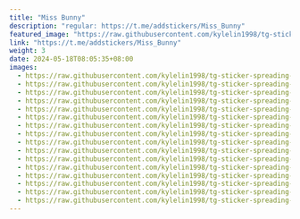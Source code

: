 ```yaml
---
title: "Miss Bunny"
description: "regular: https://t.me/addstickers/Miss_Bunny"
featured_image: "https://raw.githubusercontent.com/kylelin1998/tg-sticker-spreading-worldwide-images/main/img/c3f59487-1264-4ae4-8f68-fd621ea09963.jpg"
link: "https://t.me/addstickers/Miss_Bunny"
weight: 3
date: 2024-05-18T08:05:35+08:00
images:
  - https://raw.githubusercontent.com/kylelin1998/tg-sticker-spreading-worldwide-images/main/img/c3f59487-1264-4ae4-8f68-fd621ea09963.jpg
  - https://raw.githubusercontent.com/kylelin1998/tg-sticker-spreading-worldwide-images/main/img/c1a29716-4fd8-465e-8178-0162b2046cbd.jpg
  - https://raw.githubusercontent.com/kylelin1998/tg-sticker-spreading-worldwide-images/main/img/4fd27a4f-5bd1-420f-9fa5-8bde0c478223.jpg
  - https://raw.githubusercontent.com/kylelin1998/tg-sticker-spreading-worldwide-images/main/img/91258f8a-2dd9-4231-85a4-25fb7aee55e6.jpg
  - https://raw.githubusercontent.com/kylelin1998/tg-sticker-spreading-worldwide-images/main/img/8d78edd2-a40f-4f7a-8f62-da9712f86004.jpg
  - https://raw.githubusercontent.com/kylelin1998/tg-sticker-spreading-worldwide-images/main/img/b695f3a6-6549-4bcd-8c25-56635f6c4425.jpg
  - https://raw.githubusercontent.com/kylelin1998/tg-sticker-spreading-worldwide-images/main/img/7a6f969b-27e1-40ba-a7c9-884b87a779fe.jpg
  - https://raw.githubusercontent.com/kylelin1998/tg-sticker-spreading-worldwide-images/main/img/e8e36784-6f5c-4879-ab35-b34478eaca7e.jpg
  - https://raw.githubusercontent.com/kylelin1998/tg-sticker-spreading-worldwide-images/main/img/e519a6bf-27b2-4e1e-9a87-8a09dd50347c.jpg
  - https://raw.githubusercontent.com/kylelin1998/tg-sticker-spreading-worldwide-images/main/img/9f32c4c3-34da-4939-bd31-92d406252b1c.jpg
  - https://raw.githubusercontent.com/kylelin1998/tg-sticker-spreading-worldwide-images/main/img/365543a1-0322-4b72-b4b1-8cbe66325a21.jpg
  - https://raw.githubusercontent.com/kylelin1998/tg-sticker-spreading-worldwide-images/main/img/deea71be-697d-487b-80aa-1de73ef013e8.jpg
  - https://raw.githubusercontent.com/kylelin1998/tg-sticker-spreading-worldwide-images/main/img/ddad7003-9842-4074-a9dc-9d79f3ca0b26.jpg
  - https://raw.githubusercontent.com/kylelin1998/tg-sticker-spreading-worldwide-images/main/img/b12ce266-4958-44a2-ae36-f030ec5eca7f.jpg
  - https://raw.githubusercontent.com/kylelin1998/tg-sticker-spreading-worldwide-images/main/img/6e6c5729-934b-4863-bc7e-05c763c53a79.jpg
  - https://raw.githubusercontent.com/kylelin1998/tg-sticker-spreading-worldwide-images/main/img/ecf56827-75a8-4101-8352-9c9971b02442.jpg
---
```

